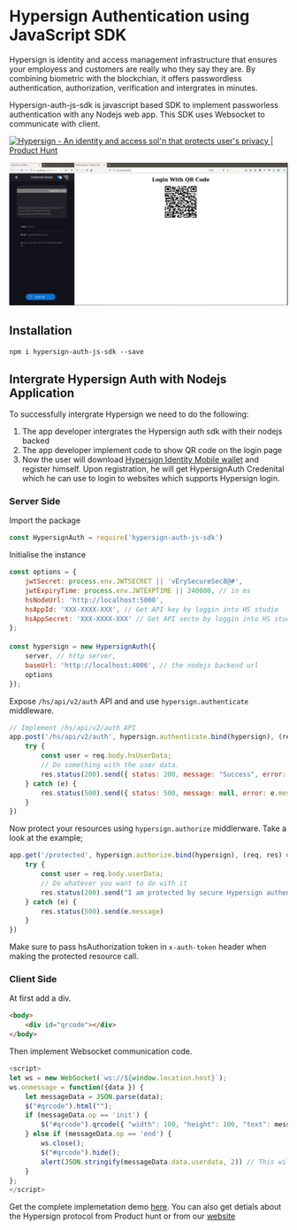 # Hypersign Authentication using JavaScript SDK

Hypersign is identity and access management infrastructure that ensures your employess and customers are really who they say they are. By combining biometric with the blockchian, it offers passwordless authentication, authorization, verification and intergrates in minutes.

Hypersign-auth-js-sdk is javascript based SDK to implement passworless authentication with any Nodejs web app. This SDK uses Websocket to communicate with client.

<a href="https://www.producthunt.com/posts/hypersign-1?utm_source=badge-featured&utm_medium=badge&utm_souce=badge-hypersign-1" target="_blank"><img src="https://api.producthunt.com/widgets/embed-image/v1/featured.svg?post_id=276083&theme=light" alt="Hypersign - An identity and access sol'n that protects user's privacy | Product Hunt" style="width: 250px; height: 54px;" width="250" height="54" /></a>

![ss](demo/public/app-demo.png)

## Installation

```
npm i hypersign-auth-js-sdk --save
```

## Intergrate Hypersign Auth with Nodejs Application

To successfully intergrate Hypersign we need to do the following:

1. The app developer intergrates the Hypersign auth sdk with their nodejs backed
2. The app developer implement code to show QR code on the login page
3. Now the user will download [Hypersign Identity Mobile wallet]() and register himself. Upon registration, he will get HypersignAuth Credenital which he can use to login to websites which supports Hypersign login.

### Server Side

Import the package 

```js
const HypersignAuth = require('hypersign-auth-js-sdk')
```

Initialise the instance

```js
const options = {
    jwtSecret: process.env.JWTSECRET || 'vErySecureSec8@#',
    jwtExpiryTime: process.env.JWTEXPTIME || 240000, // in ms
    hsNodeUrl: 'http://localhost:5000',
    hsAppId: 'XXX-XXXX-XXX', // Get API key by loggin into HS studio
    hsAppSecret: 'XXX-XXXX-XXX' // Get API secte by loggin into HS studio
};

const hypersign = new HypersignAuth({
    server, // http server,
    baseUrl: 'http://localhost:4006', // the nodejs backend url
    options
});
```

Expose `/hs/api/v2/auth` API and and use `hypersign.authenticate` middleware.

```js
// Implement /hs/api/v2/auth API 
app.post('/hs/api/v2/auth', hypersign.authenticate.bind(hypersign), (req, res) => {
    try {
        const user = req.body.hsUserData;
        // Do something with the user data.
        res.status(200).send({ status: 200, message: "Success", error: null });
    } catch (e) {
        res.status(500).send({ status: 500, message: null, error: e.message });
    }
})
```

Now protect your resources using `hypersign.authorize` middlerware. Take a look at the example;

```js
app.get('/protected', hypersign.authorize.bind(hypersign), (req, res) => {
    try {
        const user = req.body.userData;
        // Do whatever you want to do with it
        res.status(200).send("I am protected by secure Hypersign authentication");
    } catch (e) {
        res.status(500).send(e.message)
    }
})
```

Make sure to pass hsAuthorization token in  `x-auth-token` header when making the protected resource call.

### Client Side

At first add a div.

```html
<body>
    <div id="qrcode"></div>
</body>
```

Then implement Websocket communication code.

```js
<script>
let ws = new WebSocket(`ws://${window.location.host}`);
ws.onmessage = function({data }) {
    let messageData = JSON.parse(data);
    $("#qrcode").html("");
    if (messageData.op == 'init') {
        $("#qrcode").qrcode({ "width": 100, "height": 100, "text": messageData.data });
    } else if (messageData.op == 'end') {
        ws.close();
        $("#qrcode").hide();
        alert(JSON.stringify(messageData.data.userdata, 2)) // This will be the authorization token you get once you are verified 
    }
};
</script>
```
Get the complete implemetation demo [here](demo/README.md). You can also get detials about the Hypersign protocol from Product hunt or from our [website](https://hypermine.in/hypersign)


